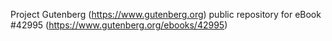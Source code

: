 Project Gutenberg (https://www.gutenberg.org) public repository for eBook #42995 (https://www.gutenberg.org/ebooks/42995)
